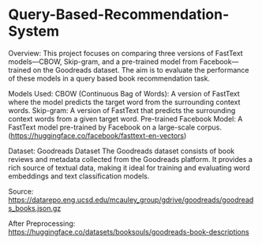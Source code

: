 # Query-Based-Recommendation-System

Overview:
This project focuses on comparing three versions of FastText models—CBOW, Skip-gram, and a pre-trained model from Facebook—trained on the Goodreads dataset. The aim is to evaluate the performance of these models in a query based book recommendation task.

Models Used:
CBOW (Continuous Bag of Words): A version of FastText where the model predicts the target word from the surrounding context words.
Skip-gram: A version of FastText that predicts the surrounding context words from a given target word.
Pre-trained Facebook Model: A FastText model pre-trained by Facebook on a large-scale corpus. (https://huggingface.co/facebook/fasttext-en-vectors)

Dataset:
Goodreads Dataset
The Goodreads dataset consists of book reviews and metadata collected from the Goodreads platform. It provides a rich source of textual data, making it ideal for training and evaluating word embeddings and text classification models.

Source: https://datarepo.eng.ucsd.edu/mcauley_group/gdrive/goodreads/goodreads_books.json.gz


After Preprocessing: https://huggingface.co/datasets/booksouls/goodreads-book-descriptions
